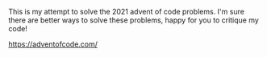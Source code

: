 This is my attempt to solve the 2021 advent of code problems. I'm sure there are better ways to solve these problems, happy for you to critique my code!

https://adventofcode.com/
